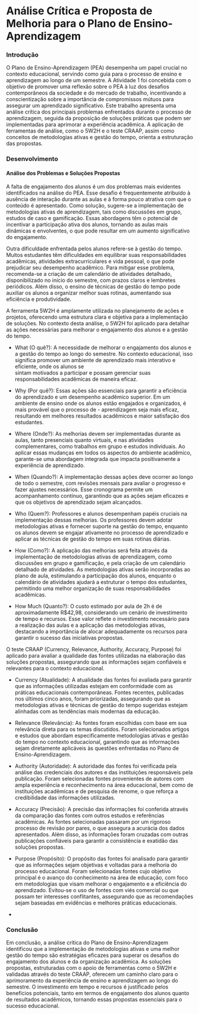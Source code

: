 # Análise Crítica e Proposta de Melhoria para o Plano de Ensino-Aprendizagem
### Introdução
O Plano de Ensino-Aprendizagem (PEA) desempenha um papel crucial no contexto educacional, servindo como guia para o processo de ensino e aprendizagem ao longo de um semestre. A Atividade 1 foi concebida com o objetivo de promover uma reflexão sobre o PEA à luz dos desafios contemporâneos da sociedade e do mercado de trabalho, incentivando a conscientização sobre a importância de compromissos mútuos para assegurar um aprendizado significativo. Este trabalho apresenta uma análise crítica dos principais problemas enfrentados durante o processo de aprendizagem, seguida da proposição de soluções práticas que podem ser implementadas para aprimorar a experiência acadêmica. A aplicação de ferramentas de análise, como o 5W2H e o teste CRAAP, assim como conceitos de metodologias ativas e gestão do tempo, orienta a estruturação das propostas.

### Desenvolvimento
#### Análise dos Problemas e Soluções Propostas
A falta de engajamento dos alunos é um dos problemas mais evidentes identificados na análise do PEA. Esse desafio é frequentemente atribuído à ausência de interação durante as aulas e à forma pouco atrativa com que o conteúdo é apresentado. Como solução, sugere-se a implementação de metodologias ativas de aprendizagem, tais como discussões em grupo, estudos de caso e gamificação. Essas abordagens têm o potencial de incentivar a participação ativa dos alunos, tornando as aulas mais dinâmicas e envolventes, o que pode resultar em um aumento significativo do engajamento.

Outra dificuldade enfrentada pelos alunos refere-se à gestão do tempo. Muitos estudantes têm dificuldades em equilibrar suas responsabilidades acadêmicas, atividades extracurriculares e vida pessoal, o que pode prejudicar seu desempenho acadêmico. Para mitigar esse problema, recomenda-se a criação de um calendário de atividades detalhado, disponibilizado no início do semestre, com prazos claros e lembretes periódicos. Além disso, o ensino de técnicas de gestão do tempo pode auxiliar os alunos a organizar melhor suas rotinas, aumentando sua eficiência e produtividade.

A ferramenta 5W2H é amplamente utilizada no planejamento de ações e projetos, oferecendo uma estrutura clara e objetiva para a implementação de soluções. No contexto desta análise, o 5W2H foi aplicado para detalhar as ações necessárias para melhorar o engajamento dos alunos e a gestão do tempo.
- What (O quê?): A necessidade de melhorar o engajamento dos alunos e a gestão do tempo ao longo do semestre. No contexto educacional, isso significa promover um ambiente de aprendizado mais interativo e eficiente, onde os alunos se   
sintam motivados a participar e possam gerenciar suas responsabilidades acadêmicas de maneira eficaz.

- Why (Por quê?): Essas ações são essenciais para garantir a eficiência do aprendizado e um desempenho acadêmico superior. Em um ambiente de ensino onde os alunos estão engajados e organizados, é mais provável que o processo de   -   aprendizagem seja mais eficaz, resultando em melhores resultados acadêmicos e maior satisfação dos estudantes.

- Where (Onde?): As melhorias devem ser implementadas durante as aulas, tanto presenciais quanto virtuais, e nas atividades complementares, como trabalhos em grupo e estudos individuais. Ao aplicar essas mudanças em todos os aspectos do ambiente acadêmico, garante-se uma abordagem integrada que impacta positivamente a experiência de aprendizado.

- When (Quando?): A implementação dessas ações deve ocorrer ao longo de todo o semestre, com revisões mensais para avaliar o progresso e fazer ajustes necessários. Esse cronograma permite um acompanhamento contínuo, garantindo que as ações sejam eficazes e que os objetivos de aprendizado sejam alcançados.

- Who (Quem?): Professores e alunos desempenham papéis cruciais na implementação dessas melhorias. Os professores devem adotar metodologias ativas e fornecer suporte na gestão do tempo, enquanto os alunos devem se engajar ativamente no processo de aprendizado e aplicar as técnicas de gestão do tempo em suas rotinas diárias.

- How (Como?): A aplicação das melhorias será feita através da implementação de metodologias ativas de aprendizagem, como discussões em grupo e gamificação, e pela criação de um calendário detalhado de atividades. As metodologias ativas serão incorporadas ao plano de aula, estimulando a participação dos alunos, enquanto o calendário de atividades ajudará a estruturar o tempo dos estudantes, permitindo uma melhor organização de suas responsabilidades acadêmicas.

- How Much (Quanto?): O custo estimado por aula de 2h é de aproximadamente R$42,98, considerando um cenário de investimento de tempo e recursos. Esse valor reflete o investimento necessário para a realização das aulas e a aplicação das metodologias ativas, destacando a importância de alocar adequadamente os recursos para garantir o sucesso das iniciativas propostas.

O teste CRAAP (Currency, Relevance, Authority, Accuracy, Purpose) foi aplicado para avaliar a qualidade das fontes utilizadas na elaboração das soluções propostas, assegurando que as informações sejam confiáveis e relevantes para o contexto educacional.

- Currency (Atualidade): A atualidade das fontes foi avaliada para garantir que as informações utilizadas estejam em conformidade com as práticas educacionais contemporâneas. Fontes recentes, publicadas nos últimos cinco anos, foram priorizadas, assegurando que as metodologias ativas e técnicas de gestão do tempo sugeridas estejam alinhadas com as tendências mais modernas da educação.

- Relevance (Relevância): As fontes foram escolhidas com base em sua relevância direta para os temas discutidos. Foram selecionados artigos e estudos que abordam especificamente metodologias ativas e gestão do tempo no contexto educacional, garantindo que as informações sejam diretamente aplicáveis às questões enfrentadas no Plano de Ensino-Aprendizagem.

- Authority (Autoridade): A autoridade das fontes foi verificada pela análise das credenciais dos autores e das instituições responsáveis pela publicação. Foram selecionadas fontes provenientes de autores com ampla experiência e reconhecimento na área educacional, bem como de instituições acadêmicas e de pesquisa de renome, o que reforça a credibilidade das informações utilizadas.

- Accuracy (Precisão): A precisão das informações foi conferida através da comparação das fontes com outros estudos e referências acadêmicas. As fontes selecionadas passaram por um rigoroso processo de revisão por pares, o que assegura a acurácia dos dados apresentados. Além disso, as informações foram cruzadas com outras publicações confiáveis para garantir a consistência e exatidão das soluções propostas.

- Purpose (Propósito): O propósito das fontes foi analisado para garantir que as informações sejam objetivas e voltadas para a melhoria do processo educacional. Foram selecionadas fontes cujo objetivo principal é o avanço do conhecimento na área de educação, com foco em metodologias que visam melhorar o engajamento e a eficiência do aprendizado. Evitou-se o uso de fontes com viés comercial ou que possam ter interesses conflitantes, assegurando que as recomendações sejam baseadas em evidências e melhores práticas educacionais.
- 
### Conclusão
Em conclusão, a análise crítica do Plano de Ensino-Aprendizagem identificou que a implementação de metodologias ativas e uma melhor gestão do tempo são estratégias eficazes para superar os desafios do engajamento dos alunos e da organização acadêmica. As soluções propostas, estruturadas com o apoio de ferramentas como o 5W2H e validadas através do teste CRAAP, oferecem um caminho claro para o aprimoramento da experiência de ensino e aprendizagem ao longo do semestre. O investimento em tempo e recursos é justificado pelos benefícios potenciais, tanto em termos de engajamento dos alunos quanto de resultados acadêmicos, tornando essas propostas essenciais para o sucesso educacional.

